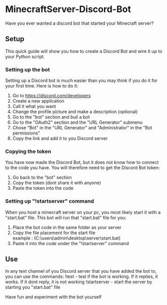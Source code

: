# MinecraftServer-Discord-Bot
Have you ever wanted a discord bot that started your Minecraft server?

## Setup
This quick guide will show you how to create a Discord Bot and wire it up to your Python script.

 
### Setting up the bot
Setting up a Discord bot is much easier than you may think if you do it for your first time.
Here is how to do it:
1. Go to https://discord.com/developers
2. Create a new application
3. Call it what you want
4. Change the profile picture and make a description (optional)
5. Go to the "bot" section and buil a bot
6. Go to the "OAuth2" section and the "URL Generator" submenu
7. Chose "Bot" in the "URL Generator" and "Administrator" in the "Bot permissions"
8. Copy the link and add it to you Discord server

### Copying the token
You have now made the Discord Bot, but it does not know how to connect to the code you have.
You will therefore need to get the Discord Bot token:
1. Go back to the "bot" section
2. Copy the token (dont share it with anyone)
3. Paste the token into the code

### Setting up "!startserver" command
When you host a minecraft server on your pc, you most likely start it with a "start.bat" file.
This bot will run that "start.bat" file for you:
1. Place the bot code in the same folder as your server
2. Copy the file placement for the start file    
example : (C:\users\admin\desktop\server\start.bat)
3. Paste it into the code under the "!startserver" command


## Use
In any text channel of you Discord server that you have added the bot to, you can use the commands:
!test  -  test if the bot is working. If it replies, it works. If it dont reply, it is not working
!startserver  -  start the server by starting you "start.bat" file

Have fun and experiment with the bot yourself 
